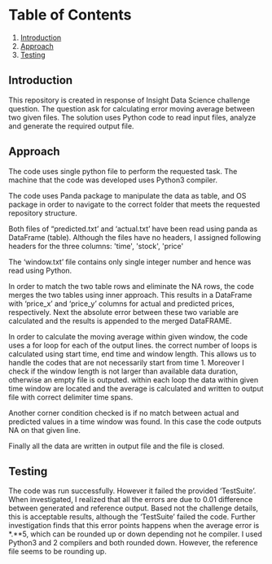 # Table of Contents
1. [Introduction](README.md#introduction)
1. [Approach](README.md#Approach)
1. [Testing](README.md#Testing)



## Introduction

This repository is created in response of Insight Data Science challenge question. The question ask for calculating error moving average between two given files. The solution uses Python code to read input files, analyze and generate the required output file. 


## Approach

The code uses single python file to perform the requested task. The machine that the code was developed uses Python3 compiler. 

The code uses Panda package to manipulate the data as table, and OS package in order to navigate to the correct folder that meets the requested repository structure. 

Both files of “predicted.txt’ and ‘actual.txt’ have been read using panda as DataFrame (table). Although the files have no headers, I assigned following headers for the three columns:
'time', 'stock', 'price'

The ‘window.txt’ file contains only single integer number and hence was read using Python. 

In order to match the two table rows and eliminate the NA rows, the code merges the two tables using inner approach. This results in a DataFrame with ‘price_x’ and ‘price_y’ columns for actual and predicted prices, respectively. Next the absolute error between these two variable are calculated and the results is appended to the merged DataFRAME.

In order to calculate the moving average within given window, the code uses a for loop for each of the output lines. the correct number of loops is calculated using start time, end time and window length. This allows us to handle the codes that are not necessarily start from time 1. Moreover I check if the window length is not larger than available data duration, otherwise an empty file is outputed. within each loop the data within given time window are located and the average is calculated and written to output file with correct delimiter time spans.

Another corner condition checked is if no match between actual and predicted values in a time window was found. In this case the code outputs NA on that given line.

Finally all the data are written in output file and the file is closed.


## Testing

The code was run successfully. However it failed the provided ‘TestSuite’. When investigated, I realized that all the errors are due to 0.01 difference between generated and reference output. Based not the challenge details, this is acceptable results, although the ‘TestSuite’ failed the code. Further investigation finds that this error points happens when the average error is *.**5, which can be rounded up or down depending not he compiler. I used Python3 and 2 compilers and both rounded down. However, the reference file seems to be rounding up. 



 
